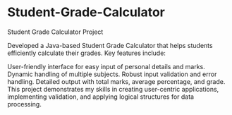 # Student-Grade-Calculator
Student Grade Calculator Project

Developed a Java-based Student Grade Calculator that helps students efficiently calculate their grades. Key features include:

User-friendly interface for easy input of personal details and marks.
Dynamic handling of multiple subjects.
Robust input validation and error handling.
Detailed output with total marks, average percentage, and grade.
This project demonstrates my skills in creating user-centric applications, implementing validation, and applying logical structures for data processing.
